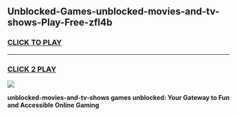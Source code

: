 
## Unblocked-Games-unblocked-movies-and-tv-shows-Play-Free-zfl4b
<h3>
<a href="https://premium76.site?title=unblocked-movies-and-tv-shows&ref=21A">CLICK TO PLAY</a></h3>
<hr>

<h3>
<a href="https://premium76.site?title=unblocked-movies-and-tv-shows&ref=21A">CLICK 2 PLAY</a>
  
</h3>

<a href="https://premium76.site?title=unblocked-movies-and-tv-shows&ref=21A"><img src="https://clearcache.store/games.png"></a>


**unblocked-movies-and-tv-shows games unblocked: Your Gateway to Fun and Accessible Online Gaming**
